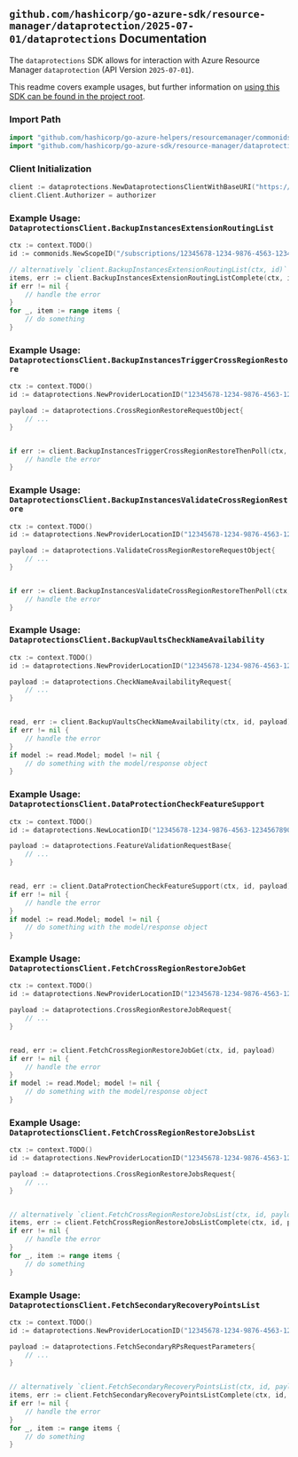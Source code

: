
## `github.com/hashicorp/go-azure-sdk/resource-manager/dataprotection/2025-07-01/dataprotections` Documentation

The `dataprotections` SDK allows for interaction with Azure Resource Manager `dataprotection` (API Version `2025-07-01`).

This readme covers example usages, but further information on [using this SDK can be found in the project root](https://github.com/hashicorp/go-azure-sdk/tree/main/docs).

### Import Path

```go
import "github.com/hashicorp/go-azure-helpers/resourcemanager/commonids"
import "github.com/hashicorp/go-azure-sdk/resource-manager/dataprotection/2025-07-01/dataprotections"
```


### Client Initialization

```go
client := dataprotections.NewDataprotectionsClientWithBaseURI("https://management.azure.com")
client.Client.Authorizer = authorizer
```


### Example Usage: `DataprotectionsClient.BackupInstancesExtensionRoutingList`

```go
ctx := context.TODO()
id := commonids.NewScopeID("/subscriptions/12345678-1234-9876-4563-123456789012/resourceGroups/some-resource-group")

// alternatively `client.BackupInstancesExtensionRoutingList(ctx, id)` can be used to do batched pagination
items, err := client.BackupInstancesExtensionRoutingListComplete(ctx, id)
if err != nil {
	// handle the error
}
for _, item := range items {
	// do something
}
```


### Example Usage: `DataprotectionsClient.BackupInstancesTriggerCrossRegionRestore`

```go
ctx := context.TODO()
id := dataprotections.NewProviderLocationID("12345678-1234-9876-4563-123456789012", "example-resource-group", "locationName")

payload := dataprotections.CrossRegionRestoreRequestObject{
	// ...
}


if err := client.BackupInstancesTriggerCrossRegionRestoreThenPoll(ctx, id, payload); err != nil {
	// handle the error
}
```


### Example Usage: `DataprotectionsClient.BackupInstancesValidateCrossRegionRestore`

```go
ctx := context.TODO()
id := dataprotections.NewProviderLocationID("12345678-1234-9876-4563-123456789012", "example-resource-group", "locationName")

payload := dataprotections.ValidateCrossRegionRestoreRequestObject{
	// ...
}


if err := client.BackupInstancesValidateCrossRegionRestoreThenPoll(ctx, id, payload); err != nil {
	// handle the error
}
```


### Example Usage: `DataprotectionsClient.BackupVaultsCheckNameAvailability`

```go
ctx := context.TODO()
id := dataprotections.NewProviderLocationID("12345678-1234-9876-4563-123456789012", "example-resource-group", "locationName")

payload := dataprotections.CheckNameAvailabilityRequest{
	// ...
}


read, err := client.BackupVaultsCheckNameAvailability(ctx, id, payload)
if err != nil {
	// handle the error
}
if model := read.Model; model != nil {
	// do something with the model/response object
}
```


### Example Usage: `DataprotectionsClient.DataProtectionCheckFeatureSupport`

```go
ctx := context.TODO()
id := dataprotections.NewLocationID("12345678-1234-9876-4563-123456789012", "locationName")

payload := dataprotections.FeatureValidationRequestBase{
	// ...
}


read, err := client.DataProtectionCheckFeatureSupport(ctx, id, payload)
if err != nil {
	// handle the error
}
if model := read.Model; model != nil {
	// do something with the model/response object
}
```


### Example Usage: `DataprotectionsClient.FetchCrossRegionRestoreJobGet`

```go
ctx := context.TODO()
id := dataprotections.NewProviderLocationID("12345678-1234-9876-4563-123456789012", "example-resource-group", "locationName")

payload := dataprotections.CrossRegionRestoreJobRequest{
	// ...
}


read, err := client.FetchCrossRegionRestoreJobGet(ctx, id, payload)
if err != nil {
	// handle the error
}
if model := read.Model; model != nil {
	// do something with the model/response object
}
```


### Example Usage: `DataprotectionsClient.FetchCrossRegionRestoreJobsList`

```go
ctx := context.TODO()
id := dataprotections.NewProviderLocationID("12345678-1234-9876-4563-123456789012", "example-resource-group", "locationName")

payload := dataprotections.CrossRegionRestoreJobsRequest{
	// ...
}


// alternatively `client.FetchCrossRegionRestoreJobsList(ctx, id, payload, dataprotections.DefaultFetchCrossRegionRestoreJobsListOperationOptions())` can be used to do batched pagination
items, err := client.FetchCrossRegionRestoreJobsListComplete(ctx, id, payload, dataprotections.DefaultFetchCrossRegionRestoreJobsListOperationOptions())
if err != nil {
	// handle the error
}
for _, item := range items {
	// do something
}
```


### Example Usage: `DataprotectionsClient.FetchSecondaryRecoveryPointsList`

```go
ctx := context.TODO()
id := dataprotections.NewProviderLocationID("12345678-1234-9876-4563-123456789012", "example-resource-group", "locationName")

payload := dataprotections.FetchSecondaryRPsRequestParameters{
	// ...
}


// alternatively `client.FetchSecondaryRecoveryPointsList(ctx, id, payload, dataprotections.DefaultFetchSecondaryRecoveryPointsListOperationOptions())` can be used to do batched pagination
items, err := client.FetchSecondaryRecoveryPointsListComplete(ctx, id, payload, dataprotections.DefaultFetchSecondaryRecoveryPointsListOperationOptions())
if err != nil {
	// handle the error
}
for _, item := range items {
	// do something
}
```
